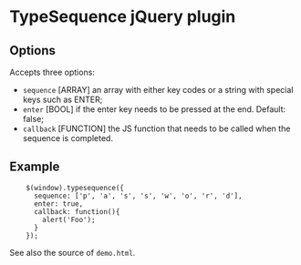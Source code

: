 TypeSequence jQuery plugin
==========================

Options
-------
Accepts three options:

* `sequence` [ARRAY] an array with either key codes or a string with special keys such as ENTER;
* `enter` [BOOL] if the enter key needs to be pressed at the end. Default: false;
* `callback` [FUNCTION] the JS function that needs to be called when the sequence is completed.

Example
-------

        $(window).typesequence({
          sequence: ['p', 'a', 's', 's', 'w', 'o', 'r', 'd'],
          enter: true,
          callback: function(){
            alert('Foo');
          }
        });

See also the source of `demo.html`.
